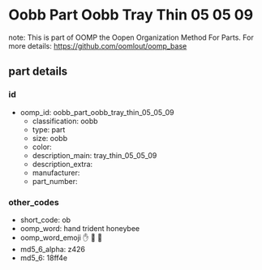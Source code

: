 # Oobb Part Oobb Tray Thin 05 05 09  

note: This is part of OOMP the Oopen Organization Method For Parts. For more details: https://github.com/oomlout/oomp_base

##  part details





### id
* oomp_id: oobb_part_oobb_tray_thin_05_05_09
  * classification: oobb
  * type: part
  * size: oobb
  * color: 
  * description_main: tray_thin_05_05_09
  * description_extra: 
  * manufacturer: 
  * part_number: 

### other_codes
* short_code: ob
* oomp_word: hand trident honeybee
* oomp_word_emoji :hand: :trident: :honeybee:
* md5_6_alpha: z426
* md5_6: 18ff4e